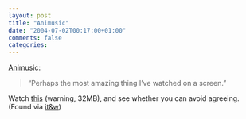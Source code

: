 ```yaml
---
layout: post
title: "Animusic"
date: "2004-07-02T00:17:00+01:00"
comments: false
categories: 
---
```


<p><a href="http://www.animusic.com/">Animusic</a>:</p>

<blockquote>
<p>&#8220;Perhaps the most amazing thing I&#8217;ve watched on a screen.&#8221;</p>
</blockquote>

<p>Watch <a href="http://www2.ati.com/misc/demos/ATI-9700-animusic-Movie-v1.0.mpg">this</a> (warning, 32MB), and see whether you can avoid agreeing. (Found via <a href="http://www.industrial-technology-and-witchcraft.de/index.php?id=P6107">it&#38;w</a>)</p>


